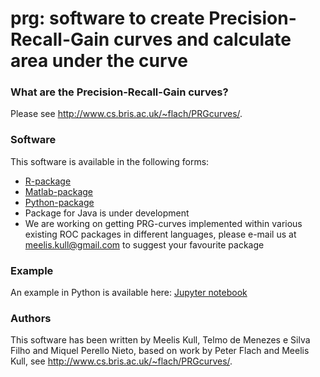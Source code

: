 # prg: software to create Precision-Recall-Gain curves and calculate area under the curve 

### What are the Precision-Recall-Gain curves?

Please see http://www.cs.bris.ac.uk/~flach/PRGcurves/.

### Software

This software is available in the following forms:

* [R-package](R_package)
* [Matlab-package](Matlab_package)
* [Python-package](Python_package)
* Package for Java is under development
* We are working on getting PRG-curves implemented within various existing ROC packages in different languages, please e-mail us at meelis.kull@gmail.com to suggest your favourite package

### Example

An example in Python is available here: [Jupyter notebook](jupyter_notebook)

### Authors

This software has been written by Meelis Kull, Telmo de Menezes e Silva Filho and Miquel Perello Nieto, based on work by Peter Flach and Meelis Kull, see http://www.cs.bris.ac.uk/~flach/PRGcurves/.

